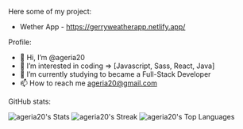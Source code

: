 Here some of my project: 
- Wether App - https://gerryweatherapp.netlify.app/

Profile:
- 👋 Hi, I’m @ageria20
- 👀 I’m interested in coding => [Javascript, Sass, React, Java]
- 🌱 I’m currently studying to became a Full-Stack Developer
- 📫 How to reach me ageria20@gmail.com

<!---
ageria20/ageria20 is a ✨ special ✨ repository because its `README.md` (this file) appears on your GitHub profile.
You can click the Preview link to take a look at your changes.
--->
GitHub stats:

![ageria20's Stats](https://github-readme-stats.vercel.app/api?username=ageria20&theme=vue-dark&show_icons=true&hide_width=100%_border=true&count_private=true)
![ageria20's Streak](https://github-readme-streak-stats.herokuapp.com/?user=ageria20&theme=vue-dark&hide_width=100%_border=true)
![ageria20's Top Languages](https://github-readme-stats.vercel.app/api/top-langs/?username=ageria20&theme=vue-dark&show_icons=true&hide_width=100%_border=true&layout=compact)
